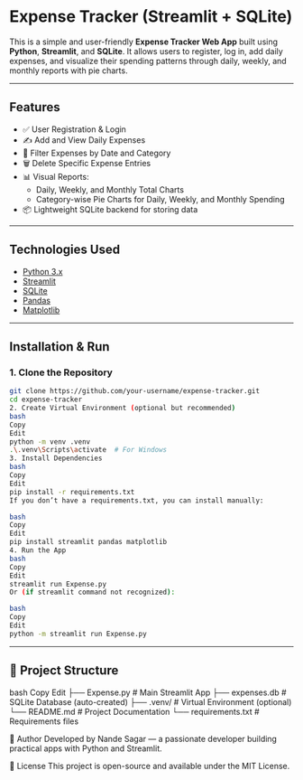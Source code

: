 # Expense Tracker (Streamlit + SQLite)

This is a simple and user-friendly **Expense Tracker Web App** built using **Python**, **Streamlit**, and **SQLite**. It allows users to register, log in, add daily expenses, and visualize their spending patterns through daily, weekly, and monthly reports with pie charts.

---

##  Features

- ✅ User Registration & Login
- ✍️ Add and View Daily Expenses
- 📅 Filter Expenses by Date and Category
- 🗑️ Delete Specific Expense Entries
- 📊 Visual Reports:
  - Daily, Weekly, and Monthly Total Charts
  - Category-wise Pie Charts for Daily, Weekly, and Monthly Spending
- 📦 Lightweight SQLite backend for storing data

---

##  Technologies Used

- [Python 3.x](https://www.python.org/)
- [Streamlit](https://streamlit.io/)
- [SQLite](https://www.sqlite.org/index.html)
- [Pandas](https://pandas.pydata.org/)
- [Matplotlib](https://matplotlib.org/)

---

##  Installation & Run

### 1. Clone the Repository

```bash
git clone https://github.com/your-username/expense-tracker.git
cd expense-tracker
2. Create Virtual Environment (optional but recommended)
bash
Copy
Edit
python -m venv .venv
.\.venv\Scripts\activate  # For Windows
3. Install Dependencies
bash
Copy
Edit
pip install -r requirements.txt
If you don’t have a requirements.txt, you can install manually:

bash
Copy
Edit
pip install streamlit pandas matplotlib
4. Run the App
bash
Copy
Edit
streamlit run Expense.py
Or (if streamlit command not recognized):

bash
Copy
Edit
python -m streamlit run Expense.py
```

---


##  📁 Project Structure
bash
Copy
Edit
├── Expense.py             # Main Streamlit App
├── expenses.db            # SQLite Database (auto-created)
├── .venv/                 # Virtual Environment (optional)
└── README.md              # Project Documentation
└── requirements.txt       # Requirements files


🙌 Author
Developed by Nande Sagar — a passionate developer building practical apps with Python and Streamlit.

📃 License
This project is open-source and available under the MIT License.

